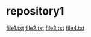 # repository1
[file1.txt](https://github.com/YuliannaGuseva/repository1/files/11072831/file1.txt)
[file2.txt](https://github.com/YuliannaGuseva/repository1/files/11072832/file2.txt)
[file3.txt](https://github.com/YuliannaGuseva/repository1/files/11072833/file3.txt)
[file4.txt](https://github.com/YuliannaGuseva/repository1/files/11072834/file4.txt)

